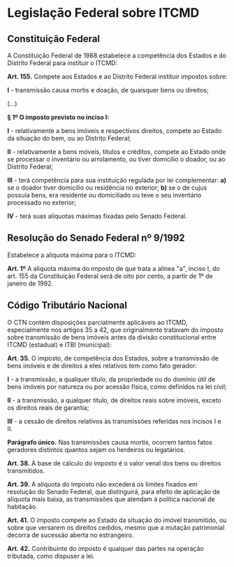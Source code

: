 # Legislação Federal sobre ITCMD

## Constituição Federal

A Constituição Federal de 1988 estabelece a competência dos Estados e do Distrito Federal para instituir o ITCMD:

**Art. 155.** Compete aos Estados e ao Distrito Federal instituir impostos sobre:

**I** - transmissão causa mortis e doação, de quaisquer bens ou direitos;

(...)

**§ 1º O imposto previsto no inciso I:**

**I** - relativamente a bens imóveis e respectivos direitos, compete ao Estado da situação do bem, ou ao Distrito Federal;

**II** - relativamente a bens móveis, títulos e créditos, compete ao Estado onde se processar o inventário ou arrolamento, ou tiver domicílio o doador, ou ao Distrito Federal;

**III** - terá competência para sua instituição regulada por lei complementar:
**a)** se o doador tiver domicílio ou residência no exterior;
**b)** se o de cujus possuía bens, era residente ou domiciliado ou teve o seu inventário processado no exterior;

**IV** - terá suas alíquotas máximas fixadas pelo Senado Federal.

## Resolução do Senado Federal nº 9/1992

Estabelece a alíquota máxima para o ITCMD:

**Art. 1º** A alíquota máxima do imposto de que trata a alínea "a", inciso I, do art. 155 da Constituição Federal será de oito por cento, a partir de 1º de janeiro de 1992.

## Código Tributário Nacional

O CTN contém disposições parcialmente aplicáveis ao ITCMD, especialmente nos artigos 35 a 42, que originalmente tratavam do imposto sobre transmissão de bens imóveis antes da divisão constitucional entre ITCMD (estadual) e ITBI (municipal):

**Art. 35.** O imposto, de competência dos Estados, sobre a transmissão de bens imóveis e de direitos a eles relativos tem como fato gerador:

**I** - a transmissão, a qualquer título, da propriedade ou do domínio útil de bens imóveis por natureza ou por acessão física, como definidos na lei civil;

**II** - a transmissão, a qualquer título, de direitos reais sobre imóveis, exceto os direitos reais de garantia;

**III** - a cessão de direitos relativos às transmissões referidas nos incisos I e II.

**Parágrafo único.** Nas transmissões causa mortis, ocorrem tantos fatos geradores distintos quantos sejam os herdeiros ou legatários.

**Art. 38.** A base de cálculo do imposto é o valor venal dos bens ou direitos transmitidos.

**Art. 39.** A alíquota do imposto não excederá os limites fixados em resolução do Senado Federal, que distinguirá, para efeito de aplicação de alíquota mais baixa, as transmissões que atendam à política nacional de habitação.

**Art. 41.** O imposto compete ao Estado da situação do imóvel transmitido, ou sobre que versarem os direitos cedidos, mesmo que a mutação patrimonial decorra de sucessão aberta no estrangeiro.

**Art. 42.** Contribuinte do imposto é qualquer das partes na operação tributada, como dispuser a lei.
